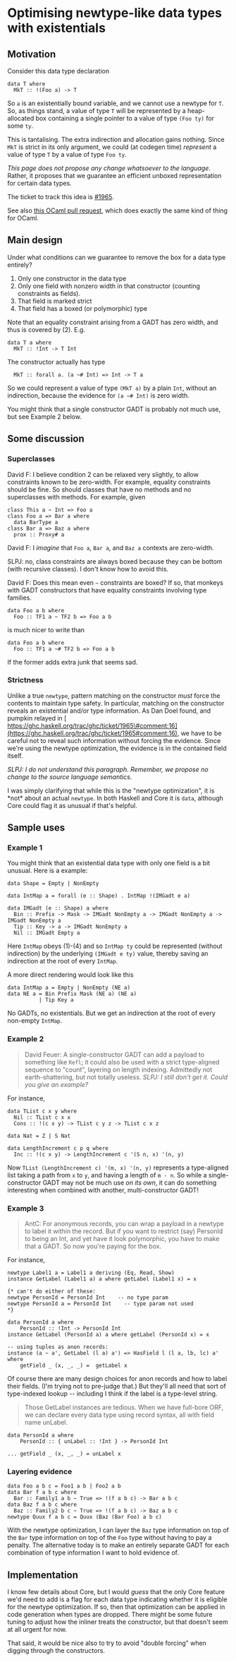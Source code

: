 # Optimising newtype-like data types with existentials


## Motivation



Consider this data type declaration


```wiki
data T where
  MkT :: !(Foo a) -> T
```


So `a` is an existentially bound variable, and we cannot use a newtype for `T`.  So, as things stand, a value of type `T` will be represented by a heap-allocated box containing a single pointer to a value of type `(Foo ty)` for some `ty`.  



This is tantalising.  The extra indirection and allocation gains nothing.  Since `MkT` is strict in its only argument, we could (at codegen time) *represent* a value of type `T` by a value of type `Foo ty`.



*This page does not propose any change whatsoever to the language*. Rather, it proposes
that we guarantee an efficient unboxed representation for certain data types.



The ticket to track this idea is [\#1965](https://gitlab.staging.haskell.org/ghc/ghc/issues/1965). 



See also [
this OCaml pull request](https://github.com/ocaml/ocaml/pull/606), which does exactly the same kind of thing for OCaml.


## Main design



Under what conditions can we guarantee to remove the box for a data type entirely?


1. Only one constructor in the data type
1. Only one field with nonzero width in that constructor (counting constraints as fields).
1. That field is marked strict
1. That field has a boxed (or polymorphic) type


Note that an equality constraint arising from a GADT has zero width, and thus is covered by (2).  E.g.


```wiki
data T a where
  MkT :: !Int -> T Int
```


The constructor actually has type


```wiki
  MkT :: forall a. (a ~# Int) => Int -> T a
```


So we could represent a value of type `(MkT a)` by a plain `Int`, without an indirection, because the evidence for `(a ~# Int)` is zero width.



You might think that a single constructor GADT is probably not much use, but see Example 2 below.


## Some discussion


### Superclasses



David F: I believe condition 2 can be relaxed very slightly, to allow constraints known to be zero-width. For example, equality constraints should be fine. So should classes that have no methods and no superclasses with methods.  For example, given


```
class This a ~ Int => Foo a
class Foo a => Bar a where
  data BarType a
class Bar a => Baz a where
  prox :: Proxy# a
```


David F: I *imagine* that `Foo a`, `Bar a`, and `Baz a` contexts are zero-width.



SLPJ: no, class constraints are always boxed because they can be bottom (with recursive classes).  I don't know how to avoid this.



David F: Does this mean even `~` constraints are boxed? If so, that monkeys with GADT constructors that have equality constraints involving type families.


```
data Foo a b where
  Foo :: TF1 a ~ TF2 b => Foo a b
```


is much nicer to write than


```
data Foo a b where
  Foo :: TF1 a ~# TF2 b => Foo a b
```


If the former adds extra junk that seems sad.


### Strictness



Unlike a true `newtype`, pattern matching on the constructor *must* force the contents to maintain type safety.  In particular, matching on the constructor reveals an existential and/or type information. As Dan Doel found, and pumpkin relayed in [
https://ghc.haskell.org/trac/ghc/ticket/1965\#comment:16](https://ghc.haskell.org/trac/ghc/ticket/1965#comment:16), we have to be careful not to reveal such information without forcing the evidence. Since we're using the newtype optimization, the evidence is in the contained field itself.



*SLPJ: I do not understand this paragraph.  Remember, we propose no change to the source language semantics*.



I was simply clarifying that while this is the "newtype optimization", it is \*not\* about an actual `newtype`. In both Haskell and Core it is `data`, although Core could flag it as unusual if that's helpful.


## Sample uses


### Example 1



You might think that an existential data type with only one field is a bit unusual.  Here is a example:


```
data Shape = Empty | NonEmpty

data IntMap a = forall (e :: Shape) . IntMap !(IMGadt e a)

data IMGadt (e :: Shape) a where
  Bin :: Prefix -> Mask -> IMGadt NonEmpty a -> IMGadt NonEmpty a -> IMGadt NonEmpty a
  Tip :: Key -> a -> IMGadt NonEmpty a
  Nil :: IMGadt Empty a
```


Here `IntMap` obeys (1)-(4) and so `IntMap ty` could be represented (without indirection) by the underlying `(IMGadt e ty)` value, thereby saving an indirection at the root of every `IntMap`.



A more direct rendering would look like this


```wiki
data IntMap a = Empty | NonEmpty (NE a)
data NE a = Bin Prefix Mask (NE a) (NE a)
          | Tip Key a
```


No GADTs, no existentials.  But we get an indirection at the root of every non-empty `IntMap`.


### Example 2


>
>
> David Feuer: A single-constructor GADT can add a payload to something like `Refl`; it could also be used with a strict type-aligned sequence to "count", layering on length indexing. Admittedly not earth-shattering, but not totally useless. *SLPJ: I still don't get it.  Could you give an example?*
>
>


For instance,


```
data TList c x y where
  Nil :: TList c x x
  Cons :: !(c x y) -> TList c y z -> TList c x z

data Nat = Z | S Nat

data LengthIncrement c p q where
  Inc :: !(c x y) -> LengthIncrement c '(S n, x) '(n, y)
```


Now `TList (LengthIncrement c) '(m, x) '(n, y)` represents a type-aligned list taking a path from `x` to `y`, and having a length of `m - n`. So while a single-constructor GADT may not be much use *on its own*, it can do something interesting when combined with another, multi-constructor GADT!


### Example 3


>
>
> AntC: For anonymous records, you can wrap a payload in a newtype to label it within the record. But if you want to restrict (say) PersonId to being an Int, and yet have it look polymorphic, you have to make that a GADT. So now you're paying for the box.
>
>


For instance,


```wiki
newtype Label1 a = Label1 a deriving (Eq, Read, Show)
instance GetLabel (Label1 a) a where getLabel (Label1 x) = x

{* can't do either of these:
newtype PersonId = PersonId Int    -- no type param
newtype PersonId a = PersonId Int    -- type param not used
*}

data PersonId a where
    PersonId :: !Int -> PersonId Int
instance GetLabel (PersonId a) a where getLabel (PersonId x) = x

-- using tuples as anon records:
instance (a ~ a', GetLabel (l a) a') => HasField l (l a, lb, lc) a' where
    getField _ (x, _, _) =  getLabel x
```


Of course there are many design choices for anon records and how to label their fields. (I'm trying not to pre-judge that.) But they'll all need that sort of type-indexed lookup -- including I think if the label is a type-level string.


>
>
> Those GetLabel instances are tedious. When we have full-bore ORF, we can declare every data type using record syntax, all with field name unLabel.
>
>

```wiki
data PersonId a where
    PersonId :: { unLabel :: !Int } -> PersonId Int

... getField _ (x, _, _) = unLabel x
```

### Layering evidence


```
data Foo a b c = Foo1 a b | Foo2 a b
data Bar f a b c where
  Bar :: Family1 a b ~ True => !(f a b c) -> Bar a b c
data Baz f a b c where
  Baz :: Family2 b c ~ True => !(f a b c) -> Baz a b c
newtype Quux f a b c = Quux (Baz (Bar Foo) a b c)
```


With the newtype optimization, I can layer the `Baz` type information on top of the `Bar` type information on top of the `Foo` type without having to pay a penalty. The alternative today is to make an entirely separate GADT for each combination of type information I want to hold evidence of.


## Implementation



I know few details about Core, but I would *guess* that the only Core feature we'd need to add is a flag for each data type indicating whether it is eligible for the newtype optimization. If so, then that optimization can be applied in code generation when types are dropped. There might be some future tuning to adjust how the inliner treats the constructor, but that doesn't seem at all urgent for now.



That said, it would be nice also to try to avoid "double forcing" when digging through the constructors. 


